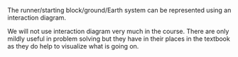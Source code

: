 The runner/starting block/ground/Earth system can be represented using an interaction diagram. 

We will not use interaction diagram very much in the course. There are only mildly useful in problem solving but they have in their places in the textbook as they do help to visualize what is going on. 

 